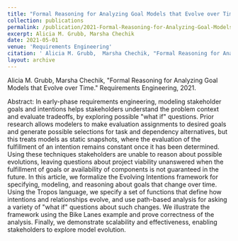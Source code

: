 ```yaml
---
title: "Formal Reasoning for Analyzing Goal Models that Evolve over Time"
collection: publications
permalink: /publication/2021-Formal-Reasoning-for-Analyzing-Goal-Models-that-Evolve-over-Time
excerpt: Alicia M. Grubb, Marsha Chechik
date: 2021-05-01
venue: 'Requirements Engineering'
citation: ' Alicia M. Grubb,  Marsha Chechik, "Formal Reasoning for Analyzing Goal Models that Evolve over Time." Requirements Engineering, 2021.'
layout: archive
---
```

 Alicia M. Grubb,  Marsha Chechik, "Formal Reasoning for Analyzing Goal Models that Evolve over Time." Requirements Engineering, 2021.

Abstract: In early-phase requirements engineering, modeling stakeholder goals and intentions helps stakeholders understand the problem context and evaluate tradeoffs, by exploring possible "what if" questions. Prior research allows modelers to make evaluation assignments to desired goals and generate possible selections for task and dependency alternatives, but this treats models as static snapshots, where the evaluation of the fulfillment of an intention remains constant once it has been determined. Using these techniques stakeholders are unable to reason about possible evolutions, leaving questions about project viability unanswered when the fulfillment of goals or availability of components is not guaranteed in the future. In this article, we formalize the Evolving Intentions framework for specifying, modeling, and reasoning about goals that change over time. Using the Tropos language, we specify a set of functions that define how intentions and relationships evolve, and use path-based analysis for asking a variety of "what if" questions about such changes. We illustrate the framework using the Bike Lanes example and prove correctness of the analysis. Finally, we demonstrate scalability and effectiveness, enabling stakeholders to explore model evolution.
